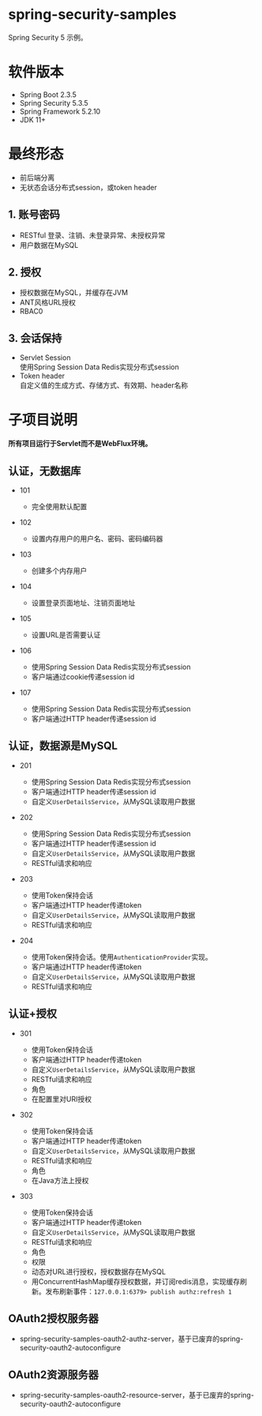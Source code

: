# spring-security-samples
Spring Security 5 示例。

# 软件版本
- Spring Boot 2.3.5
- Spring Security 5.3.5
- Spring Framework 5.2.10
- JDK 11+

# 最终形态
- 前后端分离
- 无状态会话分布式session，或token header

## 1. 账号密码
- RESTful 登录、注销、未登录异常、未授权异常
- 用户数据在MySQL

## 2. 授权
- 授权数据在MySQL，并缓存在JVM
- ANT风格URL授权
- RBAC0

## 3. 会话保持
- Servlet Session  
  使用Spring Session Data Redis实现分布式session
- Token header  
  自定义值的生成方式、存储方式、有效期、header名称

# 子项目说明
**所有项目运行于Servlet而不是WebFlux环境。**

## 认证，无数据库
- 101
  + 完全使用默认配置

- 102
  + 设置内存用户的用户名、密码、密码编码器

- 103
  + 创建多个内存用户

- 104
  + 设置登录页面地址、注销页面地址

- 105
  + 设置URL是否需要认证

- 106
  + 使用Spring Session Data Redis实现分布式session
  + 客户端通过cookie传递session id

- 107
  + 使用Spring Session Data Redis实现分布式session
  + 客户端通过HTTP header传递session id

## 认证，数据源是MySQL
- 201
  + 使用Spring Session Data Redis实现分布式session
  + 客户端通过HTTP header传递session id
  + 自定义`UserDetailsService`，从MySQL读取用户数据

- 202
  + 使用Spring Session Data Redis实现分布式session
  + 客户端通过HTTP header传递session id
  + 自定义`UserDetailsService`，从MySQL读取用户数据
  + RESTful请求和响应

- 203
  + 使用Token保持会话
  + 客户端通过HTTP header传递token
  + 自定义`UserDetailsService`，从MySQL读取用户数据
  + RESTful请求和响应

- 204
  + 使用Token保持会话。使用`AuthenticationProvider`实现。
  + 客户端通过HTTP header传递token
  + 自定义`UserDetailsService`，从MySQL读取用户数据
  + RESTful请求和响应

## 认证+授权
- 301
  + 使用Token保持会话
  + 客户端通过HTTP header传递token
  + 自定义`UserDetailsService`，从MySQL读取用户数据
  + RESTful请求和响应
  + 角色
  + 在配置里对URI授权

- 302
  + 使用Token保持会话
  + 客户端通过HTTP header传递token
  + 自定义`UserDetailsService`，从MySQL读取用户数据
  + RESTful请求和响应
  + 角色
  + 在Java方法上授权

- 303
  + 使用Token保持会话
  + 客户端通过HTTP header传递token
  + 自定义`UserDetailsService`，从MySQL读取用户数据
  + RESTful请求和响应
  + 角色
  + 权限
  + 动态对URL进行授权，授权数据存在MySQL
  + 用ConcurrentHashMap缓存授权数据，并订阅redis消息，实现缓存刷新。发布刷新事件：`127.0.0.1:6379> publish authz:refresh 1`

## OAuth2授权服务器
- spring-security-samples-oauth2-authz-server，基于已废弃的spring-security-oauth2-autoconfigure

## OAuth2资源服务器
- spring-security-samples-oauth2-resource-server，基于已废弃的spring-security-oauth2-autoconfigure